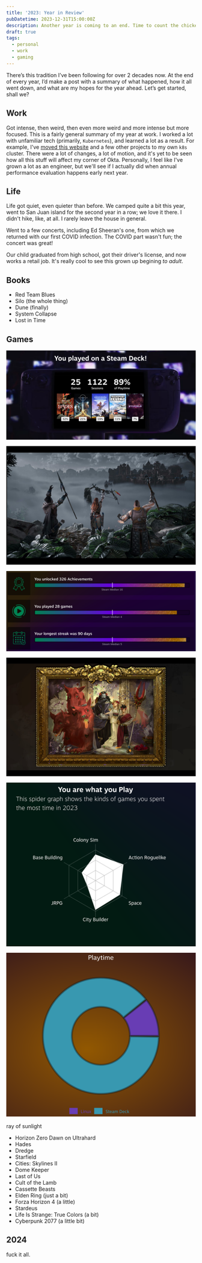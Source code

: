 ```yaml
---
title: '2023: Year in Review'
pubDatetime: 2023-12-31T15:00:00Z
description: Another year is coming to an end. Time to count the chickens (or something like that)
draft: true
tags:
  - personal
  - work
  - gaming
---
```


There’s this tradition I’ve been following for over 2 decades now. At the end of every year, I’d make a post with a summary of what happened, how it all went down, and what are my hopes for the year ahead. Let’s get started, shall we?

## Work

Got intense, then weird, then even more weird and more intense but more focused. This is a fairly general summary of my year at work. I worked a lot with unfamiliar tech (primarily, `Kubernetes`), and learned a lot as a result. For example, I've [moved this website](/blog/vercel-to-kubernetes) and a few other projects to my own `k8s` cluster. There were a lot of changes, a lot of motion, and it's yet to be seen how all this stuff will affect my corner of Okta. Personally, I feel like I've grown a lot as an engineer, but we'll see if I actually did when annual performance evaluation happens early next year.

## Life

Life got quiet, even quieter than before. We camped quite a bit this year, went to San Juan island for the second year in a row; we love it there. I didn't hike, like, at all. I rarely leave the house in general. 

Went to a few concerts, including Ed Sheeran's one, from which we returned with our first COVID infection. The COVID part wasn't fun; the concert was great!

Our child graduated from high school, got their driver's license, and now works a retail job. It's really cool to see this grown up begining _to adult_.

## Books

  - Red Team Blues
  - Silo (the whole thing)
  - Dune (finally)
  - System Collapse
  - Lost in Time
  

## Games

![deck](/src/assets/blog/posts/2023-a-year-in-review/deck.png)

![horizon zero dawn](/src/assets/blog/posts/2023-a-year-in-review/aloy.jpg)

![compare](/src/assets/blog/posts/2023-a-year-in-review/compare.png)

![hades](/src/assets/blog/posts/2023-a-year-in-review/hades.jpg)

![rose](/src/assets/blog/posts/2023-a-year-in-review/rose.png)

![systems](/src/assets/blog/posts/2023-a-year-in-review/systems.png)

ray of sunlight
  - Horizon Zero Dawn on Ultrahard
  - Hades
  - Dredge
  - Starfield
  - Cities: Skylines II
  - Dome Keeper
  - Last of Us
  - Cult of the Lamb
  - Cassette Beasts
  - Elden Ring (just a bit)
  - Forza Horizon 4 (a little)
  - Stardeus
  - Life Is Strange: True Colors (a bit)
  - Cyberpunk 2077 (a little bit)

## 2024

fuck it all.
